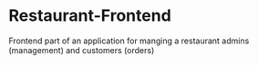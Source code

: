# Restaurant-Frontend
Frontend part of an application for manging a restaurant admins (management) and customers (orders)

